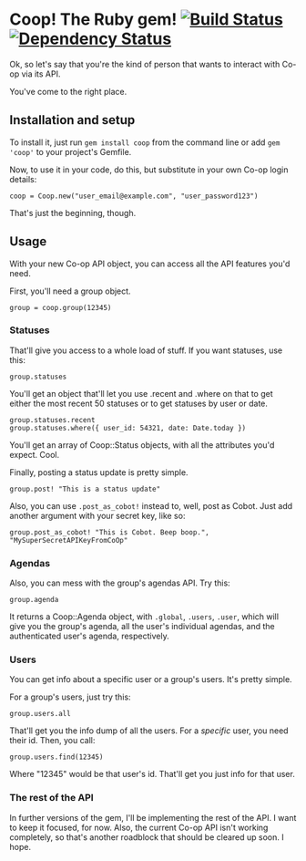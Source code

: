 # Coop! The Ruby gem! [![Build Status](https://secure.travis-ci.org/evanwalsh/coop.png?branch=master)](http://travis-ci.org/evanwalsh/coop) [![Dependency Status](https://gemnasium.com/evanwalsh/coop.png)](https://gemnasium.com/evanwalsh/coop)

Ok, so let's say that you're the kind of person that wants to interact with Co-op via its API.

You've come to the right place.

## Installation and setup

To install it, just run `gem install coop` from the command line or add `gem 'coop'` to your project's Gemfile.

Now, to use it in your code, do this, but substitute in your own Co-op login details:

    coop = Coop.new("user_email@example.com", "user_password123")

That's just the beginning, though.

## Usage

With your new Co-op API object, you can access all the API features you'd need.

First, you'll need a group object.

    group = coop.group(12345)

### Statuses

That'll give you access to a whole load of stuff. If you want statuses, use this:

    group.statuses

You'll get an object that'll let you use .recent and .where on that to get either the most recent 50 statuses or to get statuses by user or date.

    group.statuses.recent
    group.statuses.where({ user_id: 54321, date: Date.today })

You'll get an array of Coop::Status objects, with all the attributes you'd expect. Cool.

Finally, posting a status update is pretty simple.

    group.post! "This is a status update"

Also, you can use `.post_as_cobot!` instead to, well, post as Cobot. Just add another argument with your secret key, like so:

    group.post_as_cobot! "This is Cobot. Beep boop.", "MySuperSecretAPIKeyFromCoOp"

### Agendas

Also, you can mess with the group's agendas API. Try this:

    group.agenda

It returns a Coop::Agenda object, with `.global`, `.users`, `.user`, which will give you the group's agenda, all the user's individual agendas, and the authenticated user's agenda, respectively.

### Users

You can get info about a specific user or a group's users. It's pretty simple.

For a group's users, just try this:

    group.users.all

That'll get you the info dump of all the users. For a _specific_ user, you need their id. Then, you call:

    group.users.find(12345)

Where "12345" would be that user's id. That'll get you just info for that user.

### The rest of the API

In further versions of the gem, I'll be implementing the rest of the API. I want to keep it focused, for now. Also, the current Co-op API isn't working completely, so that's another roadblock that should be cleared up soon. I hope.